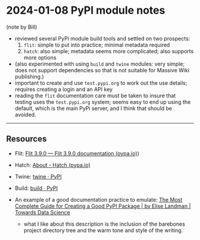 # 2024-01-08 PyPI module notes
(note by Bill)

- reviewed several PyPi module build tools and settled on two prospects:
	1. `flit`: simple to put into practice; minimal metadata required
	2. `hatch`: also simple; metadata seems more complicated; also supports more options
 - (also experimented with using `build` and `twine` modules: very simple; does not support dependencies so that is not suitable for Massive Wiki publishing.)
 - important to create and use `test.pypi.org` to work out the use details; requires creating a login and an API key
 - reading the `flit` documentation care must be taken to insure that testing uses the `test.pypi.org` system; seems easy to end up using the default, which is the main PyPi server, and I think that should be avoided.


-----
## Resources

- Flit: [Flit 3.9.0 — Flit 3.9.0 documentation (pypa.io)](https://flit.pypa.io/en/stable/index.html))  
- Hatch: [About - Hatch (pypa.io)](https://hatch.pypa.io/1.9/)  
- Twine: [twine · PyPI](https://pypi.org/project/twine/)  
- Build: [build · PyPI](https://pypi.org/project/build/)  

- An example of a good documentation practice to emulate: [The Most Complete Guide for Creating a Good PyPI Package | by Elise Landman | Towards Data Science](https://towardsdatascience.com/the-complete-guide-for-creating-a-good-pypi-package-acb5420a03f8)  
	- what I like about this description is the inclusion of the barebones project directory tree and the warm tone and style of the writing.